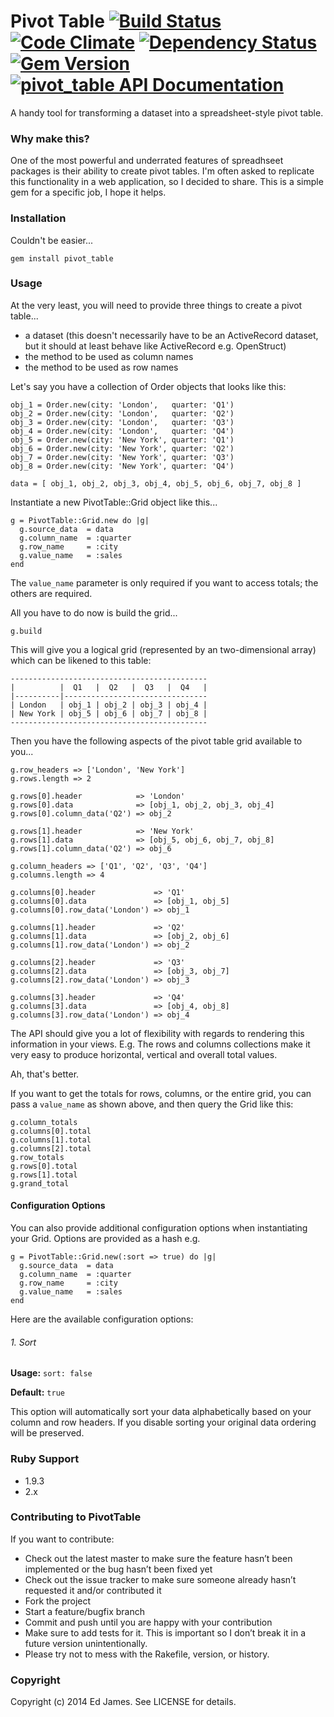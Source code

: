 # Pivot Table  [![Build Status](https://secure.travis-ci.org/edjames/pivot_table.png)](http://travis-ci.org/edjames/pivot_table) [![Code Climate](https://codeclimate.com/github/edjames/pivot_table.png)](https://codeclimate.com/github/edjames/pivot_table) [![Dependency Status](https://gemnasium.com/edjames/pivot_table.png)](https://gemnasium.com/edjames/pivot_table) [![Gem Version](https://badge.fury.io/rb/pivot_table.png)](http://badge.fury.io/rb/pivot_table) [![pivot_table API Documentation](https://www.omniref.com/ruby/gems/pivot_table.png)](https://www.omniref.com/ruby/gems/pivot_table)

A handy tool for transforming a dataset into a spreadsheet-style pivot table.

### Why make this?

One of the most powerful and underrated features of spreadhseet packages is their ability to create pivot tables. I'm often asked
to replicate this functionality in a web application, so I decided to share. This is a simple gem for a specific job, I hope it helps.

### Installation

Couldn't be easier...

    gem install pivot_table

### Usage

At the very least, you will need to provide three things to create a pivot table...

* a dataset (this doesn't necessarily have to be an ActiveRecord dataset, but it should at least behave like ActiveRecord e.g. OpenStruct)
* the method to be used as column names
* the method to be used as row names

Let's say you have a collection of Order objects that looks like this:

    obj_1 = Order.new(city: 'London',   quarter: 'Q1')
    obj_2 = Order.new(city: 'London',   quarter: 'Q2')
    obj_3 = Order.new(city: 'London',   quarter: 'Q3')
    obj_4 = Order.new(city: 'London',   quarter: 'Q4')
    obj_5 = Order.new(city: 'New York', quarter: 'Q1')
    obj_6 = Order.new(city: 'New York', quarter: 'Q2')
    obj_7 = Order.new(city: 'New York', quarter: 'Q3')
    obj_8 = Order.new(city: 'New York', quarter: 'Q4')

    data = [ obj_1, obj_2, obj_3, obj_4, obj_5, obj_6, obj_7, obj_8 ]

Instantiate a new PivotTable::Grid object like this...

    g = PivotTable::Grid.new do |g|
      g.source_data  = data
      g.column_name  = :quarter
      g.row_name     = :city
      g.value_name   = :sales
    end


The `value_name` parameter is only required if you want to access totals;
the others are required.

All you have to do now is build the grid...

    g.build

This will give you a logical grid (represented by an two-dimensional array) which can be likened to this table:

    --------------------------------------------
    |          |  Q1   |  Q2   |  Q3   |  Q4   |
    |----------|--------------------------------
    | London   | obj_1 | obj_2 | obj_3 | obj_4 |
    | New York | obj_5 | obj_6 | obj_7 | obj_8 |
    --------------------------------------------

Then you have the following aspects of the pivot table grid available to you...

    g.row_headers => ['London', 'New York']
    g.rows.length => 2

    g.rows[0].header            => 'London'
    g.rows[0].data              => [obj_1, obj_2, obj_3, obj_4]
    g.rows[0].column_data('Q2') => obj_2

    g.rows[1].header            => 'New York'
    g.rows[1].data              => [obj_5, obj_6, obj_7, obj_8]
    g.rows[1].column_data('Q2') => obj_6

    g.column_headers => ['Q1', 'Q2', 'Q3', 'Q4']
    g.columns.length => 4

    g.columns[0].header             => 'Q1'
    g.columns[0].data               => [obj_1, obj_5]
    g.columns[0].row_data('London') => obj_1

    g.columns[1].header             => 'Q2'
    g.columns[1].data               => [obj_2, obj_6]
    g.columns[1].row_data('London') => obj_2

    g.columns[2].header             => 'Q3'
    g.columns[2].data               => [obj_3, obj_7]
    g.columns[2].row_data('London') => obj_3

    g.columns[3].header             => 'Q4'
    g.columns[3].data               => [obj_4, obj_8]
    g.columns[3].row_data('London') => obj_4

The API should give you a lot of flexibility with regards to rendering this information in your views.
E.g. The rows and columns collections make it very easy to produce horizontal, vertical and overall total values.

Ah, that's better.

If you want to get the totals for rows, columns, or the entire grid, you can pass a `value_name` as shown above, and then query the Grid like this:

    g.column_totals
    g.columns[0].total
    g.columns[1].total
    g.columns[2].total
    g.row_totals
    g.rows[0].total
    g.rows[1].total
    g.grand_total

#### Configuration Options

You can also provide additional configuration options when instantiating your Grid. Options are provided as a hash e.g.

    g = PivotTable::Grid.new(:sort => true) do |g|
      g.source_data  = data
      g.column_name  = :quarter
      g.row_name     = :city
      g.value_name   = :sales
    end

Here are the available configuration options:

###### 1. Sort

**Usage:** `sort: false`

**Default:** `true`

This option will automatically sort your data alphabetically based on your column and row headers. If you disable sorting your original data ordering will be preserved.


### Ruby Support

* 1.9.3
* 2.x

### Contributing to PivotTable

If you want to contribute:

* Check out the latest master to make sure the feature hasn’t been implemented or the bug hasn’t been fixed yet
* Check out the issue tracker to make sure someone already hasn’t requested it and/or contributed it
* Fork the project
* Start a feature/bugfix branch
* Commit and push until you are happy with your contribution
* Make sure to add tests for it. This is important so I don’t break it in a future version unintentionally.
* Please try not to mess with the Rakefile, version, or history.

### Copyright

Copyright (c) 2014 Ed James. See LICENSE for details.
